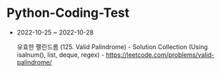# Python-Coding-Test 

* 2022-10-25 ~ 2022-10-28


    유효한 팰린드롬 (125. Valid Palindrome)
        - Solution Collection (Using isalnum(), list, deque, regex)
            - https://leetcode.com/problems/valid-palindrome/